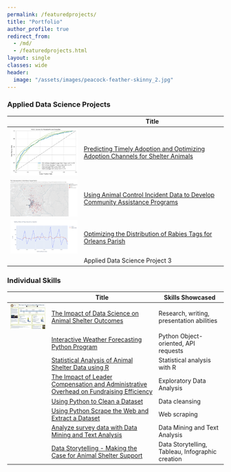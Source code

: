 ```yaml
---
permalink: /featuredprojects/
title: "Portfolio"
author_profile: true
redirect_from: 
  - /md/
  - /featuredprojects.html
layout: single
classes: wide
header:
  image: "/assets/images/peacock-feather-skinny_2.jpg"
---
```


### Applied Data Science Projects

|   | Title | 
|-|-------| 
| <img src="/assets/images/DSC630_thumbnail.png" width="300"> | [Predicting Timely Adoption and Optimizing Adoption Channels for Shelter Animals](https://github.com/RebeccaLewis-DS/dsc630-finalproject.git)	| 
| <img src="/assets/images/DSC680_1_thumbnail.png" width="300"> | [Using Animal Control Incident Data to Develop Community Assistance Programs](https://github.com/RebeccaLewis-DS/dsc680-project1.git)	| 
| <img src="/assets/images/DSC680_2_thumbnail.PNG" width="300"> | [Optimizing the Distribution of Rabies Tags for Orleans Parish](https://github.com/RebeccaLewis-DS/dsc680-project2.git)	| 
| | Applied Data Science Project 3	| 

### Individual Skills

| | Title | Skills Showcased |
|-|-------|-------|
| <img src="/assets/images/DSC500_thumbnail.png" width="300"> | [The Impact of Data Science on Animal Shelter Outcomes](https://github.com/RebeccaLewis-DS/dsc500-finalproject.git) | Research, writing, presentation abilities | 
| | [Interactive Weather Forecasting Python Program](https://github.com/RebeccaLewis-DS/dsc510-finalproject.git)	|  Python Object-oriented, API requests	|
| | [Statistical Analysis of Animal Shelter Data using R](https://github.com/RebeccaLewis-DS/dsc520-finalproject.git)	| Statistical analysis with R	|
| | [The Impact of Leader Compensation and Administrative Overhead on Fundraising Efficiency](https://github.com/RebeccaLewis-DS/dsc530-finalproject.git)	| Exploratory Data Analysis	|
| | [Using Python to Clean a Dataset](https://github.com/RebeccaLewis-DS/dsc540-midtermproject.git)	| Data cleansing	|
| | [Using Python Scrape the Web and Extract a Dataset](https://github.com/RebeccaLewis-DS/dsc540-termproject.git)	| Web scraping	|		
| | [Analyze survey data with Data Mining and Text Analysis](https://github.com/RebeccaLewis-DS/dsc550-finalproject.git)	| Data Mining and Text Analysis	|
| | [Data Storytelling - Making the Case for Animal Shelter Support](https://github.com/RebeccaLewis-DS/dsc640-finalproject.git) | Data Storytelling, Tableau, Infographic creation	|	

